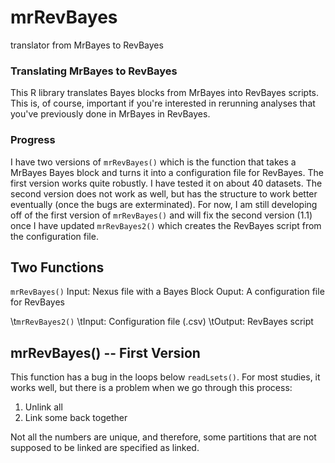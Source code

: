 # mrRevBayes
translator from MrBayes to RevBayes


### Translating MrBayes to RevBayes
This R library translates Bayes blocks from MrBayes into RevBayes scripts. This is, of course, important if you're interested in rerunning analyses that you've previously done in MrBayes in RevBayes.

### Progress
I have two versions of ```mrRevBayes()``` which is the function that takes a MrBayes Bayes block and turns it into a configuration file for RevBayes. The first version works quite robustly. I have tested it on about 40 datasets. The second version does not work as well, but has the structure to work better eventually (once the bugs are exterminated). For now, I am still developing off of the first version of ```mrRevBayes()``` and will fix the second version (1.1) once I have updated ```mrRevBayes2()``` which creates the RevBayes script from the configuration file.

## Two Functions
```mrRevBayes()```
  Input: Nexus file with a Bayes Block
  Ouput: A configuration file for RevBayes
 
\t```mrRevBayes2()```
\tInput: Configuration file (.csv)
\tOutput: RevBayes script
  
## mrRevBayes() -- First Version
This function has a bug in the loops below ```readLsets()```. For most studies, it works well, but there is a problem when we go through this process:

  1. Unlink all
  2. Link some back together
  
Not all the numbers are unique, and therefore, some partitions that are not supposed to be linked are specified as linked.
